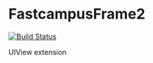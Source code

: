 
# FastcampusFrame2


[![Build Status](https://travis-ci.org/ijun9/FastcampusFrameJun9.svg?branch=master)](https://travis-ci.org/ijun9/FastcampusFrameJun9)


UIView extension




